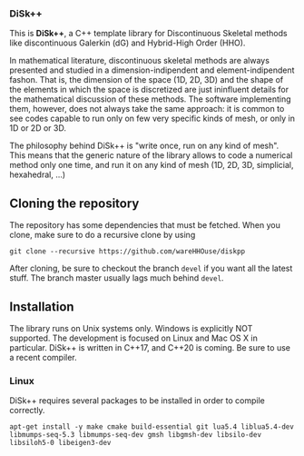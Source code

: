 ### DiSk++

This is __DiSk++__, a C++ template library for Discontinuous Skeletal methods
like discontinuous Galerkin (dG) and Hybrid-High Order (HHO).

In mathematical literature, discontinuous skeletal methods are always presented
and studied in a dimension-indipendent and element-indipendent fashon. That is,
the dimension of the space (1D, 2D, 3D) and the shape of the elements in which
the space is discretized are just ininfluent details for the mathematical
discussion of these methods. The software implementing them, however, does not
always take the same approach: it is common to see codes capable to run only
on few very specific kinds of mesh, or only in 1D or 2D or 3D.

The philosophy behind DiSk++ is "write once, run on any kind of mesh". This
means that the generic nature of the library allows to code a numerical method
only one time, and run it on any kind of mesh (1D, 2D, 3D, simplicial,
hexahedral, ...)

## Cloning the repository
The repository has some dependencies that must be fetched. When you clone,
make sure to do a recursive clone by using

```
git clone --recursive https://github.com/wareHHOuse/diskpp
```

After cloning, be sure to checkout the branch `devel` if you want all the
latest stuff. The branch master usually lags much behind `devel`.

## Installation
The library runs on Unix systems only. Windows is explicitly NOT supported.
The development is focused on Linux and Mac OS X in particular. DiSk++ is
written in C++17, and C++20 is coming. Be sure to use a recent compiler.

### Linux
DiSk++ requires several packages to be installed in order to compile correctly.

```
apt-get install -y make cmake build-essential git lua5.4 liblua5.4-dev libmumps-seq-5.3 libmumps-seq-dev gmsh libgmsh-dev libsilo-dev libsiloh5-0 libeigen3-dev
```

